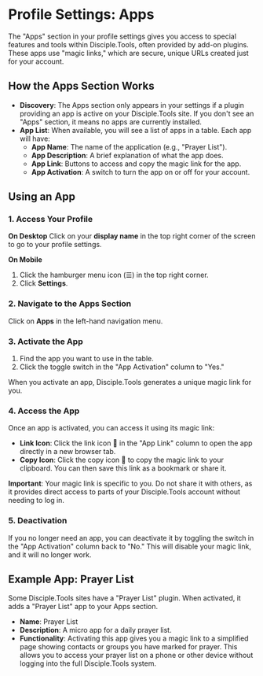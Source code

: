 # Profile Settings: Apps

The "Apps" section in your profile settings gives you access to special features and tools within Disciple.Tools, often provided by add-on plugins. These apps use "magic links," which are secure, unique URLs created just for your account.

## How the Apps Section Works

- **Discovery**: The Apps section only appears in your settings if a plugin providing an app is active on your Disciple.Tools site. If you don't see an "Apps" section, it means no apps are currently installed.
- **App List**: When available, you will see a list of apps in a table. Each app will have:
    - **App Name**: The name of the application (e.g., "Prayer List").
    - **App Description**: A brief explanation of what the app does.
    - **App Link**: Buttons to access and copy the magic link for the app.
    - **App Activation**: A switch to turn the app on or off for your account.

## Using an App

### 1. Access Your Profile

**On Desktop**
Click on your **display name** in the top right corner of the screen to go to your profile settings.

**On Mobile**
1. Click the hamburger menu icon (☰) in the top right corner.
2. Click **Settings**.

### 2. Navigate to the Apps Section
Click on **Apps** in the left-hand navigation menu.

### 3. Activate the App
1. Find the app you want to use in the table.
2. Click the toggle switch in the "App Activation" column to "Yes."

When you activate an app, Disciple.Tools generates a unique magic link for you.

### 4. Access the App
Once an app is activated, you can access it using its magic link:

- **Link Icon**: Click the link icon 🔗 in the "App Link" column to open the app directly in a new browser tab.
- **Copy Icon**: Click the copy icon 📄 to copy the magic link to your clipboard. You can then save this link as a bookmark or share it.

**Important**: Your magic link is specific to you. Do not share it with others, as it provides direct access to parts of your Disciple.Tools account without needing to log in.

### 5. Deactivation
If you no longer need an app, you can deactivate it by toggling the switch in the "App Activation" column back to "No." This will disable your magic link, and it will no longer work.

## Example App: Prayer List

Some Disciple.Tools sites have a "Prayer List" plugin. When activated, it adds a "Prayer List" app to your Apps section.

- **Name**: Prayer List
- **Description**: A micro app for a daily prayer list.
- **Functionality**: Activating this app gives you a magic link to a simplified page showing contacts or groups you have marked for prayer. This allows you to access your prayer list on a phone or other device without logging into the full Disciple.Tools system.